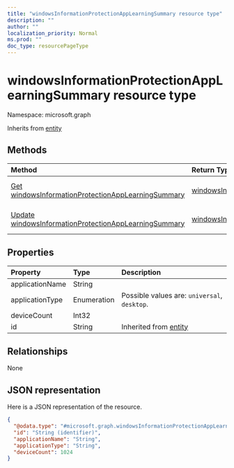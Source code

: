 ```yaml
---
title: "windowsInformationProtectionAppLearningSummary resource type"
description: ""
author: ""
localization_priority: Normal
ms.prod: ""
doc_type: resourcePageType
---
```


# windowsInformationProtectionAppLearningSummary resource type


Namespace: microsoft.graph




Inherits from [entity](../resources/entity.md)

## Methods
|Method|Return Type|Description|
|:---|:---|:---|
|[Get windowsInformationProtectionAppLearningSummary](../api/windowsinformationprotectionapplearningsummary-get.md)|[windowsInformationProtectionAppLearningSummary](../resources/windowsinformationprotectionapplearningsummary.md)|Read properties and relationships of the [windowsInformationProtectionAppLearningSummary](../resources/windowsinformationprotectionapplearningsummary.md) object.|
|[Update windowsInformationProtectionAppLearningSummary](../api/windowsinformationprotectionapplearningsummary-update.md)|[windowsInformationProtectionAppLearningSummary](../resources/windowsinformationprotectionapplearningsummary.md)|Update the properties of a [windowsInformationProtectionAppLearningSummary](../resources/windowsinformationprotectionapplearningsummary.md) object.|

## Properties
|Property|Type|Description|
|:---|:---|:---|
|applicationName|String||
|applicationType|Enumeration| Possible values are: `universal`, `desktop`.|
|deviceCount|Int32||
|id|String| Inherited from [entity](../resources/entity.md)|

## Relationships
None

## JSON representation
Here is a JSON representation of the resource.
<!-- {
  "blockType": "resource",
  "keyProperty": "id",
  "@odata.type": "microsoft.graph.windowsInformationProtectionAppLearningSummary",
  "baseType": "microsoft.graph.entity",
  "openType": false
}
-->
``` json
{
  "@odata.type": "#microsoft.graph.windowsInformationProtectionAppLearningSummary",
  "id": "String (identifier)",
  "applicationName": "String",
  "applicationType": "String",
  "deviceCount": 1024
}
```

